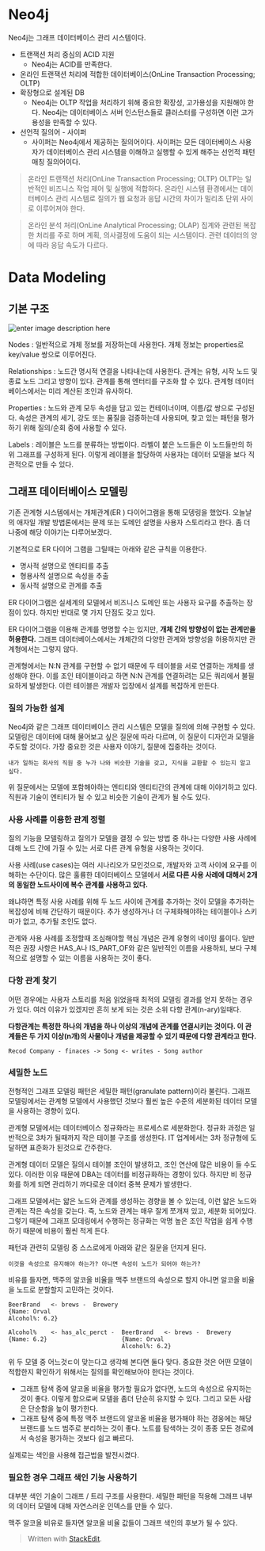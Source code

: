 # Neo4j

Neo4j는 그래프 데이터베이스 관리 시스템이다. 

* 트랜잭션 처리 중심의 ACID 지원
	* Neo4j는 ACID를 만족한다.
* 온라인 트랜잭션 처리에 적합한 데이터베이스(OnLine Transaction Processing; OLTP) 
* 확장형으로 설계된 DB
	* Neo4j는 OLTP 작업을 처리하기 위해 중요한 확장성, 고가용성을 지원해야 한다. Neo4j는 데이터베이스 서버 인스턴스들로 클러스터를 구성하면 이런 고가용성을 만족할 수 있다.
* 선언적 질의어 - 사이퍼
	* 사이퍼는 Neo4j에서 제공하는 질의어이다. 사이퍼는 모든 데이터베이스 사용자가 데이터베이스 관리 시스템을 이해하고 실행할 수 있게 해주는 선언적 패턴 매칭 질의어이다.

> 온라인 트랜잭션 처리(OnLine Transaction Processing; OLTP)
> OLTP는 일반적인 비즈니스 작업 제어 및 실행에 적합하다. 
> 온라인 시스템 환경에서는 데이터베이스 관리 시스템로 질의가 웹 요청과 응답 시간의 차이가 밀리초 단위 사이로 이루어져야 한다.

>온라인 분석 처리(OnLine Analytical Processing; OLAP)
>집계와 관련된 복잡한 처리를 주로 하며 계획, 의사결정에 도움이 되는 시스템이다. 
>관련 데이터의 양에 따라 응답 속도가 다르다. 

# Data Modeling

## 기본 구조

![enter image description here](http://dh.aks.ac.kr/Edu/wiki/images/8/88/Neo4j_model.JPG)

Nodes
: 일반적으로 개체 정보를 저장하는데 사용한다. 개체 정보는 properties로 key/value 쌍으로 이루어진다.

Relationships
: 노드간 명시적 연결을 나타내는데 사용한다. 관계는 유형, 시작 노드 및 종료 노드 그리고 방향이 있다. 
관계를 통해 엔터티를 구조화 할 수 있다. 관계형 데이터베이스에서는 미리 계산된 조인과 유사하다. 

Properties
: 노드와 관계 모두 속성을 담고 있는 컨테이너이며, 이름/값 쌍으로 구성된다. 속성은 관계의 세기, 강도 또는 품질을 검증하는데 사용되며, 찾고 있는 패턴을 평가하기 위해 질의/순회 중에 사용할 수 있다. 

Labels
: 레이블은 노드를 분류하는 방법이다. 라벨이 붙은 노드들은 이 노드들만의 하위 그래프를 구성하게 된다. 이렇게 레이블을 할당하여 사용자는 데이터 모델을 보다 직관적으로 만들 수 있다. 

## 그래프 데이터베이스 모델링

기존 관계형 시스템에서는 개체관계(ER ) 다이어그램을 통해 모뎅링을 했었다. 오늘날의 애자일 개발 방법론에서는 문제 또는 도메인 설명을 사용자 스토리라고 한다. 좀 더 나중에 해당 이야기는 다루어보겠다. 

기본적으로 ER 다이어 그램을 그릴때는 아래와 같은 규칙을 이용한다. 

* 명사적 설명으로 엔티티를 추출
* 형용사적 설명으로 속성을 추출
* 동사적 설명으로 관계를 추출

ER 다이어그램은 실세계의 모델에서 비즈니스 도메인 또는 사용자 요구를 추출하는 장점이 있다. 하지만 반대로 몇 가지 단점도 갖고 있다. 

ER 다이어그램을 이용해 관계를 명명할 수는 있지만, **개체 간의 방향성이 없는 관계만을 허용한다.** 그래프 데이터베이스에서는 개체간의 다양한 관계와 방향성을 허용하지만 관계형에서는 그렇지 않다.

관계형에서는  N:N 관계를 구현할 수 없기 때문에 두 테이블을 서로 연결하는 개체를 생성해야 한다. 이를 조인 테이블이라고 하면 N:N 관계를 연결하려는 모든 쿼리에서 불필요하게 발생한다. 이런 테이블은 개발자 입장에서 설계를 복잡하게 만든다.

### 질의 가능한 설계

Neo4j와 같은 그래프 데이터베이스 관리 시스템은 모델을 질의에 의해 구현할 수 있다. 모델링은 데이터에 대해 물어보고 싶은 질문에 따라 다르며, 이 질문이 디자인과 모델을 주도할 것이다. 가장 중요한 것은 사용자 이야기, 질문에 집중하는 것이다.

`내가 일하는 회사의 직원 중 누가 나와 비슷한 기술을 갖고, 지식을 교환할 수 있는지 알고 싶다.`

위 질문에서는 모델에 포함해야하는 엔티티와 엔티티간의 관계에 대해 이야기하고 있다. 직원과 기술이 엔티티가 될 수 있고 비슷한 기술이 관계가 될 수도 있다. 

### 사용 사례를 이용한 관계 정렬

질의 기능을 모델링하고 질의가 모델을 결정 수 있는 방법 중 하나는 다양한 사용 사례에 대해 노드 간에 가질 수 있는 서로 다른 관계 유형을 사용하는 것이다. 

사용 사례(use cases)는 여러 시나리오가 모인것으로, 개발자와 고객 사이에 요구를 이해하는 수단이다. 많은 훌륭한 데이터베이스 모델에서 **서로 다른 사용 사례에 대해서 2개의 동일한 노드사이에 복수 관계를 사용하고 있다.** 

왜냐하면 특정 사용 사례를 위해 두 노드 사이에 관계를 추가하는 것이 모델을 추가하는 복잡성에 비해 간단하기 때문이다. 추가 생성하거나 더 구체화해야하는 테이블이나 스키마가 없고, 추가될 조인도 없다. 

관계와 사용 사례를 조정할때 조심해야할 핵심 개념은 관계 유형의 네이밍 룰이다. 일반적은 권장 사항은 HAS_A나 IS_PART_OF와 같은 일반적인 이름을 사용하되, 보다 구체적으로 설명할 수 있는 이름을 사용하는 것이 좋다. 

### 다항 관계 찾기

어떤 경우에는 사용자 스토리를 처음 읽었을때 최적의 모델링 결과를 얻지 못하는 경우가 있다. 여러 이유가 있겠지만 흔히 보게 되는 것은 소위 다항 관계(n-ary)일때다. 

**다항관계는 특정한 하나의 개념을 하나 이상의 개념에 관계를 연결시키는 것이다. 이 관계들은 두 가지 이상(n개)의 사물이나 개념을 제공할 수 있기 때문에 다항 관계라고 한다.** 

```
Recod Company - finaces -> Song <- writes - Song author 
```

### 세밀한 노드

전형적인 그래프 모델링 패턴은 세밀한 패턴(granulate pattern)이라 불린다. 그래프 모델링에서는 관계형 모델에서 사용했던 것보다 훨씬 높은 수준의 세분화된 데이터 모델을 사용하는 경향이 있다. 

관계형 모델에서는 데이터베이스 정규화라는 프로세스로 세분화한다. 정규화 과정은 일반적으로 3차가 될때까지 작은 테이블 구조를 생성한다. IT 업계에서는 3차 정규형에 도달하면 표준화가 된것으로 간주한다. 

관계형 데이터 모델은 질의시 테이블 조인이 발생하고, 조인 연산에 많은 비용이 들 수도 있다. 이러한 이유 때문에 DBA는 데이터를 비정규화하는 경향이 있다. 하지만 비 정규화를 하게 되면 관리하기 까다로운 데이터 중복 문제가 발생한다. 

그래프 모델에서는 얇은 노드와 관계를 생성하는 경향을 볼 수 있는데, 이런 얇은 노드와 관계는 작은 속성을 갖는다. 즉, 노드와 관계는 매우 잘게 쪼개져 있고, 세분화 되어있다. 그렇기 때문에 그래프 모데링에서 수행하는 정규화는 악명 높은 조인 작업을 쉽게 수행하기 때문에 비용이 훨씬 적게 든다. 

패턴과 관련히 모델링 중 스스로에게 아래와 같은 질문을 던지게 된다.
```
이것을 속성으로 유지해야 하는가? 아니면 속성이 노드가 되어야 하는가?
```

비유를 들자면, 맥주의 알코올 비율을 맥주 브랜드의 속성으로 할지 아니면 알코올 비율을 노드로 분할할지 고민하는 것이다. 

```
BeerBrand	<- brews -	Brewery
{Name: Orval
Alcohol%: 6.2}
```

```
Alcohol%	<- has_alc_perct -	BeerBrand	<- brews -	Brewery
{Name: 6.2}						{Name: Orval
								Alcohol%: 6.2}
```

위 두 모델 중 어느것ㄷ이 맞는다고 생각해 본다면 둘다 맞다. 중요한 것은 어떤 모델이 적합한지 확인하기 위해서는 질의를 확인해보아야 한다는 것이다. 

* 그래프 탐색 중에 알코올 비율을 평가할 필요가 없다면, 노드의 속성으로 유지하는 것이 좋다. 이렇게 함으로써 모델을 좀더 단순히 유지할 수 있다. 그리고 모든 사람은 단순함을 높이 평가한다.
* 그래프 탐색 중에 특정 맥주 브랜드의 알코올 비율을 평가해야 하는 경웅에는 해당 브랜드를 노드 범주로 분리하는 것이 좋다. 노트를 탐색하는 것이 종종 모든 경로에서 속성을 평가하는 것보다 쉽고 빠르다. 

실제로는 색인을 사용해 접근법을 발전시켰다.

### 필요한 경우 그래프 색인 기능 사용하기

대부분 색인 기술이 그래프 / 트리 구조를 사용한다. 세밀한 패턴을 적용해 그래프 내부의 데이터 모델에 대해 자연스러운 인덱스를 만들 수 있다. 

맥주 알코올 비유로 들자면 알코올 비율 값들이 그래프 색인의 후보가 될 수 있다. 



> Written with [StackEdit](https://stackedit.io/).
<!--stackedit_data:
eyJoaXN0b3J5IjpbOTM2NTk2OTM4LDE2ODQ0Njc2MjAsLTIwNj
I4NzMwMzYsMTA4MTkzMzkyNCwtMjA5MjAxMTAzMCwtNDAxMTUx
Nzk3LDUwNTEwMDg3OSwxOTI2NDMxMzMwLC0yNjE2MzU5MjcsMT
Y0MzcyNzExOSwtMTYyNzA4MjYzNSwtMTg4MjY0MjkwMSwtMTg1
Mjg1ODUxNiwtMzIyOTQ2NTAyLDU1NDY1OTE2MSwxNjIwODc5Nj
gxLC0zMDgyNjExMTcsODM3MDQyMTE0LC02MTA4NTcwODQsLTE0
NjQwNjQ4NzJdfQ==
-->